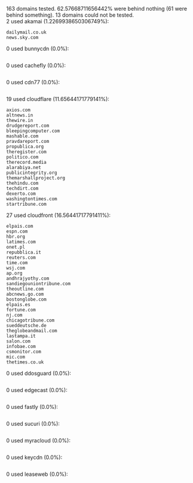 163 domains tested. 62.57668711656442% were behind nothing (61 were behind something). 13 domains could not be tested.<br>
2 used akamai (1.2269938650306749%):
```
dailymail.co.uk
news.sky.com
```

0 used bunnycdn (0.0%):
```

```

0 used cachefly (0.0%):
```

```

0 used cdn77 (0.0%):
```

```

19 used cloudflare (11.65644171779141%):
```
axios.com
altnews.in
thewire.in
drudgereport.com
bleepingcomputer.com
mashable.com
pravdareport.com
propublica.org
theregister.com
politico.com
therecord.media
alarabiya.net
publicintegrity.org
themarshallproject.org
thehindu.com
techdirt.com
dexerto.com
washingtontimes.com
startribune.com
```

27 used cloudfront (16.56441717791411%):
```
elpais.com
espn.com
hbr.org
latimes.com
onet.pl
repubblica.it
reuters.com
time.com
wsj.com
ap.org
andhrajyothy.com
sandiegouniontribune.com
theoutline.com
abcnews.go.com
bostonglobe.com
elpais.es
fortune.com
nj.com
chicagotribune.com
sueddeutsche.de
theglobeandmail.com
lastampa.it
salon.com
infobae.com
csmonitor.com
mic.com
thetimes.co.uk
```

0 used ddosguard (0.0%):
```

```

0 used edgecast (0.0%):
```

```

0 used fastly (0.0%):
```

```

0 used sucuri (0.0%):
```

```

0 used myracloud (0.0%):
```

```

0 used keycdn (0.0%):
```

```

0 used leaseweb (0.0%):
```

```
